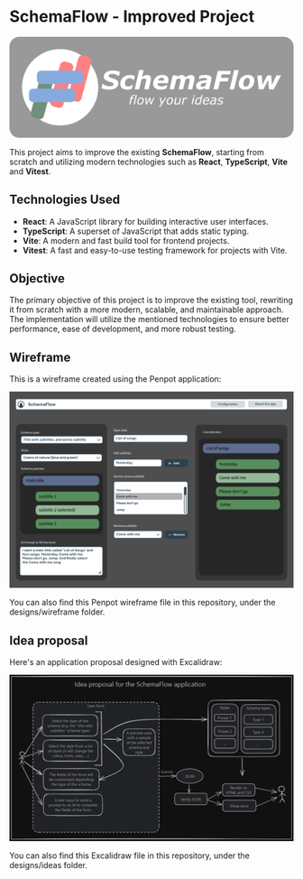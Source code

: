 # SchemaFlow - Improved Project

![SchemaFlow-logo](https://raw.githubusercontent.com/KiRZeN24/SchemaFlow/refs/heads/main/img_github_readme/logo.png)

This project aims to improve the existing **SchemaFlow**, starting from scratch and utilizing modern technologies such as **React**, **TypeScript**, **Vite** and **Vitest**.

## Technologies Used

- **React**: A JavaScript library for building interactive user interfaces.
- **TypeScript**: A superset of JavaScript that adds static typing.
- **Vite**: A modern and fast build tool for frontend projects.
- **Vitest**: A fast and easy-to-use testing framework for projects with Vite.

## Objective

The primary objective of this project is to improve the existing tool, rewriting it from scratch with a more modern, scalable, and maintainable approach. The implementation will utilize the mentioned technologies to ensure better performance, ease of development, and more robust testing.

## Wireframe

This is a wireframe created using the Penpot application:

![SchemaFlow](https://raw.githubusercontent.com/KiRZeN24/SchemaFlow/refs/heads/main/img_github_readme/wireframe.png)

You can also find this Penpot wireframe file in this repository, under the designs/wireframe folder.

## Idea proposal

Here's an application proposal designed with Excalidraw:

![SchemaFlow](https://raw.githubusercontent.com/KiRZeN24/SchemaFlow/refs/heads/main/img_github_readme/idea_proposal.png)

You can also find this Excalidraw file in this repository, under the designs/ideas folder.
